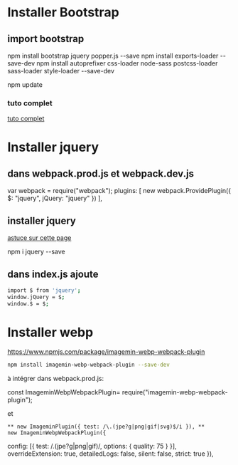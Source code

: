 # Installer Bootstrap

## import bootstrap
npm install bootstrap jquery popper.js --save
npm install exports-loader --save-dev
npm install autoprefixer css-loader node-sass postcss-loader sass-loader style-loader --save-dev

npm update

### tuto complet
[tuto complet](https://stevenwestmoreland.com/2018/01/how-to-include-bootstrap-in-your-project-with-webpack.html)

# Installer jquery
## dans webpack.prod.js et webpack.dev.js

var webpack = require("webpack");
 plugins: [
    new webpack.ProvidePlugin({
        $: "jquery",
        jQuery: "jquery"
    })
 ],

## installer jquery

[astuce sur cette page](https://stackoverflow.com/questions/28969861/managing-jquery-plugin-dependency-in-webpack)

npm i jquery --save

## dans index.js ajoute

```bash
import $ from 'jquery';
window.jQuery = $;
window.$ = $;
```

# Installer webp

https://www.npmjs.com/package/imagemin-webp-webpack-plugin

```bash
npm install imagemin-webp-webpack-plugin --save-dev
```

à intégrer dans webpack.prod.js:

const ImageminWebpWebpackPlugin= require("imagemin-webp-webpack-plugin");

et

```
** new ImageminPlugin({ test: /\.(jpe?g|png|gif|svg)$/i }), **
new ImageminWebpWebpackPlugin({
```

config: [{ test: /.(jpe?g|png|gif)/, options: { quality: 75 } }], overrideExtension: true, detailedLogs: false, silent: false, strict: true }),
